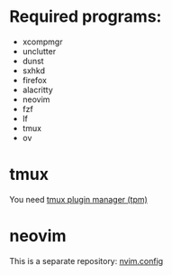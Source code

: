 # Required programs:
- xcompmgr
- unclutter
- dunst
- sxhkd
- firefox
- alacritty
- neovim
- fzf
- lf
- tmux
- ov

# tmux
You need [tmux plugin manager (tpm)](https://github.com/tmux-plugins/tpm)

# neovim
This is a separate repository: [nvim.config](https://github.com/NachiketNamjoshi/nvim.config)

